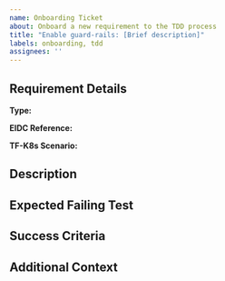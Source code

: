 ```yaml
---
name: Onboarding Ticket
about: Onboard a new requirement to the TDD process
title: "Enable guard-rails: [Brief description]"
labels: onboarding, tdd
assignees: ''
---
```


## Requirement Details

**Type:**
<!-- Select one: Spec, Impl, Test -->

**EIDC Reference:**
<!-- Link to EIDC section, e.g., annex_c_security.md#PII -->

**TF-K8s Scenario:**
<!-- Reference to an existing or new scenario, e.g., TF-MFR-EP.6_CommandLineHashing -->

## Description

<!-- Describe the requirement to be onboarded -->

## Expected Failing Test

<!-- Describe how the test should fail initially -->

## Success Criteria

<!-- Define the criteria for success -->

## Additional Context

<!-- Add any additional context here -->
